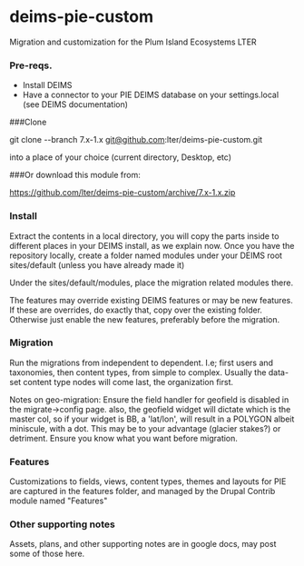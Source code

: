 # deims-pie-custom
Migration and customization for the Plum Island Ecosystems LTER

### Pre-reqs.
* Install DEIMS
* Have a connector to your PIE DEIMS database on your settings.local (see DEIMS documentation)

###Clone

git clone --branch 7.x-1.x git@github.com:lter/deims-pie-custom.git

into a place of your choice (current directory, Desktop, etc)

###Or download this module from:

https://github.com/lter/deims-pie-custom/archive/7.x-1.x.zip

### Install
Extract the contents in a local directory, you will copy the parts inside to different places in your DEIMS install, as we explain now. Once you have the repository locally, create a folder named modules under your DEIMS root sites/default (unless you have already made it)

Under the sites/default/modules, place the migration related modules there.

The features may override existing DEIMS features or may be new features. If these are overrides, do exactly that, copy over the existing folder.  Otherwise just enable the new features, preferably before the migration.

### Migration

Run the migrations from independent to dependent.  I.e; first users and taxonomies, then content types, from simple to complex.  Usually the data-set content type nodes will come last, the organization first.

Notes on geo-migration: Ensure the field handler for geofield is disabled in the migrate->config page. also, the geofield widget will dictate which is the master col, so if your widget is BB, a 'lat/lon', will result in a POLYGON albeit miniscule, with a dot. This may be to your advantage (glacier stakes?) or detriment. Ensure you know what you want before migration.

### Features 

Customizations to fields, views, content types, themes and layouts for PIE are captured in the features folder, and managed by the Drupal Contrib module named "Features"

### Other supporting notes 

Assets, plans, and other supporting notes are in google docs, may post some of those here.
